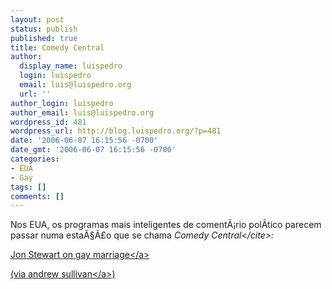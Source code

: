 ```yaml
---
layout: post
status: publish
published: true
title: Comedy Central
author:
  display_name: luispedro
  login: luispedro
  email: luis@luispedro.org
  url: ''
author_login: luispedro
author_email: luis@luispedro.org
wordpress_id: 481
wordpress_url: http://blog.luispedro.org/?p=481
date: '2006-06-07 16:15:56 -0700'
date_gmt: '2006-06-07 16:15:56 -0700'
categories:
- EUA
- Gay
tags: []
comments: []
---
```

<p>Nos EUA, os programas mais inteligentes de coment&Atilde;&iexcl;rio pol&Atilde;&shy;tico parecem passar numa esta&Atilde;&sect;&Atilde;&pound;o que se chama <cite>Comedy Central<&#47;cite>:</p>
<p><a href="http:&#47;&#47;www.crooksandliars.com&#47;2006&#47;06&#47;07.html#a8614">Jon Stewart on gay marriage<&#47;a></p>
<p>(via <a href="http:&#47;&#47;time.blogs.com&#47;daily_dish&#47;2006&#47;06&#47;bill_bennett_me.html">andrew sullivan<&#47;a>)</p>
